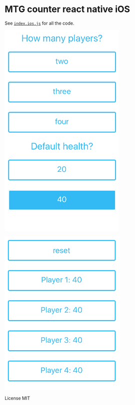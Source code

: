 # MTG counter react native iOS

See [`index.ios.js`](index.ios.js) for all the code.

![](screen_grabs/start.png)


![](screen_grabs/play.png)


License MIT
